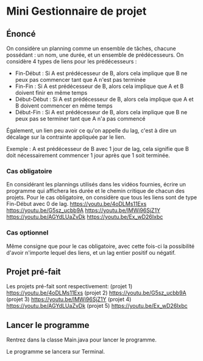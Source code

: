 # Mini Gestionnaire de projet
## Énoncé 
On considère un planning comme un ensemble de tâches, chacune possédant : un nom, une durée, et un ensemble de prédécesseurs.
On considère 4 types de liens pour les prédécesseurs :
- Fin-Début : Si A est prédécesseur de B, alors cela implique que B ne peux pas commencer tant que A n'est pas terminée
- Fin-Fin :  Si A est prédécesseur de B, alors cela implique que A et B doivent finir en même temps
- Début-Début : Si A est prédécesseur de B, alors cela implique que A et B doivent commencer en même temps
- Début-Fin : Si A est prédécesseur de B, alors cela implique que B ne peux pas se terminer tant que A n'a pas commencé

Également, un lien peu avoir ce qu'on appelle du lag, c'est à dire un décalage sur la contrainte appliquée par le lien.

Exemple : A est prédécesseur de B avec 1 jour de lag, cela signifie que B doit nécessairement commencer 1 jour après que 1 soit terminée.

### Cas obligatoire
En considérant les plannings utilisés dans les vidéos fournies, écrire un programme qui affichera les durée et le chemin critique de chacun des projets. 
Pour le cas obligatoire, on considère que tous les liens sont de type Fin-Début avec 0 de lag.
https://youtu.be/4oDLMs11Exs
https://youtu.be/G5sz_ucbb9A
https://youtu.be/lMWi96SjZ1Y
https://youtu.be/AGYdLUaZvDk
https://youtu.be/Ex_wD26Ixbc

### Cas optionnel
Même consigne que pour le cas obligatoire, avec cette fois-ci la possibilité d'avoir n'importe lequel des liens, et un lag entier positif ou négatif.

## Projet pré-fait
Les projets pré-fait sont respectivement:
(projet 1) https://youtu.be/4oDLMs11Exs
(projet 2) https://youtu.be/G5sz_ucbb9A
(projet 3) https://youtu.be/lMWi96SjZ1Y
(projet 4) https://youtu.be/AGYdLUaZvDk
(projet 5) https://youtu.be/Ex_wD26Ixbc

## Lancer le programme
Rentrez dans la classe Main.java pour lancer le programme.

Le programme se lancera sur Terminal.